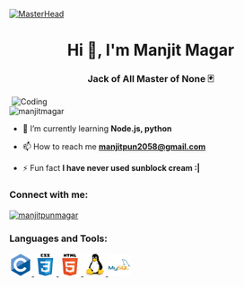 [![MasterHead](https://user-images.githubusercontent.com/74038190/238200121-6357eb37-3a0e-4efe-b015-ce8b14e910d6.gif)](https://manjitmagar.io)
<h1 align="center">Hi 👋, I'm Manjit Magar</h1>
<h3 align="center">Jack of All Master of None 🃏</h3>
<img align="right" alt="Coding" width="500" src="https://user-images.githubusercontent.com/74038190/212284094-e50ceae2-de86-4dd6-9f9c-a3ebcb3ede9e.gif">

<p align="left"> <img src="https://komarev.com/ghpvc/?username=manjitmagar&label=Profile%20views&color=0e75b6&style=flat" alt="manjitmagar" /> </p>

- 🌱 I’m currently learning **Node.js, python**

- 📫 How to reach me **manjitpun2058@gmail.com**

- ⚡ Fun fact **I have never used sunblock cream :|**

<h3 align="left">Connect with me:</h3>
<p align="left">
<a href="https://twitter.com/manjitpunmagar" target="blank"><img align="center" src="https://raw.githubusercontent.com/rahuldkjain/github-profile-readme-generator/master/src/images/icons/Social/twitter.svg" alt="manjitpunmagar" height="30" width="40" /></a>
</p>

<h3 align="left">Languages and Tools:</h3>
<p align="left"> <a href="https://www.cprogramming.com/" target="_blank" rel="noreferrer"> <img src="https://raw.githubusercontent.com/devicons/devicon/master/icons/c/c-original.svg" alt="c" width="40" height="40"/> </a> <a href="https://www.w3schools.com/css/" target="_blank" rel="noreferrer"> <img src="https://raw.githubusercontent.com/devicons/devicon/master/icons/css3/css3-original-wordmark.svg" alt="css3" width="40" height="40"/> </a> <a href="https://www.w3.org/html/" target="_blank" rel="noreferrer"> <img src="https://raw.githubusercontent.com/devicons/devicon/master/icons/html5/html5-original-wordmark.svg" alt="html5" width="40" height="40"/> </a> <a href="https://www.linux.org/" target="_blank" rel="noreferrer"> <img src="https://raw.githubusercontent.com/devicons/devicon/master/icons/linux/linux-original.svg" alt="linux" width="40" height="40"/> </a> <a href="https://www.mysql.com/" target="_blank" rel="noreferrer"> <img src="https://raw.githubusercontent.com/devicons/devicon/master/icons/mysql/mysql-original-wordmark.svg" alt="mysql" width="40" height="40"/> </a> </p>


